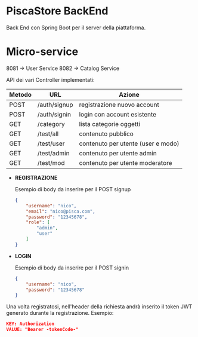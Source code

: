 # PiscaStore BackEnd

Back End con Spring Boot per il server della piattaforma.

# Micro-service

8081 -> User Service
8082 -> Catalog Service

API dei vari Controller implementati:

| Metodo | URL          | Azione                             |
| ------ | ------------ | ---------------------------------- |
| POST   | /auth/signup | registrazione nuovo account        |
| POST   | /auth/signin | login con account esistente        |
| GET    | /category    | lista categorie oggetti            |
| GET    | /test/all    | contenuto pubblico                 |
| GET    | /test/user   | contenuto per utente (user e modo) |
| GET    | /test/admin  | contenuto per utente admin         |
| GET    | /test/mod    | contenuto per utente moderatore    |

- **REGISTRAZIONE**

  Esempio di body da inserire per il POST signup

  ```json
  {
      "username": "nico",
      "email": "nico@pisca.com",
      "password": "12345678",
      "role": [
          "admin",
          "user"
      ]
  }
  ```

- **LOGIN**

  Esempio di body da inserire per il POST signin

  ```json
  {
      "username": "nico",
      "password": "12345678"
  }
  ```

Una volta registratosi, nell'header della richiesta andrà inserito il token JWT generato durante la registrazione. Esempio:

```json
KEY: Authorization
VALUE: "Bearer -tokenCode-"
```

